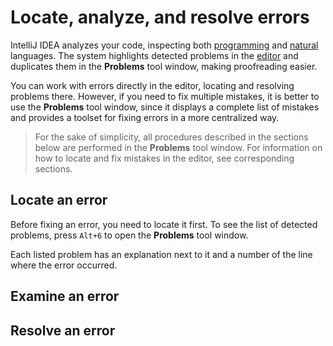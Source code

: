 # Locate, analyze, and resolve errors

IntelliJ IDEA analyzes your code, inspecting both [programming](https://www.jetbrains.com/help/idea/code-inspection.html) and [natural](https://www.jetbrains.com/help/idea/proofreading.html) languages. The system highlights detected problems in the [editor](https://www.jetbrains.com/help/idea/guided-tour-around-the-user-interface.html?keymap=primary_windows) and duplicates them in the **Problems** tool window, making proofreading easier.

You can work with errors directly in the editor, locating and resolving problems there. However, if you need to fix multiple mistakes, it is better to use the **Problems** tool window, since it displays a complete list of mistakes and provides a toolset for fixing errors in a more centralized way. 

>For the sake of simplicity, all procedures described in the sections below are performed in the **Problems** tool window. For information on how to locate and fix mistakes in the editor, see corresponding sections.

## Locate an error

Before fixing an error, you need to locate it first. To see the list of detected problems, press `Alt+6` to open the **Problems** tool window. 



Each listed problem has an explanation next to it and a number of the line where the error occurred.

## Examine an error



## Resolve an error


